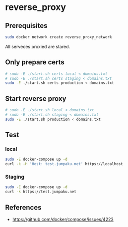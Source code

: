 # reverse_proxy

## Prerequisites

```sh
sudo docker network create reverse_proxy_network
```

All serveces proxied are stared.

## Only prepare certs

```sh
# sudo -E ./start.sh certs local < domains.txt
# sudo -E ./start.sh certs staging < domains.txt
sudo -E ./start.sh certs production < domains.txt
```

## Start reverse proxy

```sh
# sudo -E ./start.sh local < domains.txt
# sudo -E ./start.sh staging < domains.txt
sudo -E ./start.sh production < domains.txt
```

## Test

### local

```sh
sudo -E docker-compose up -d
curl -k -H 'Host: test.jumpaku.net' https://localhost
```

### Staging

```sh
sudo -E docker-compose up -d
curl -k https://test.jumpaku.net
```

## References

* https://github.com/docker/compose/issues/4223
